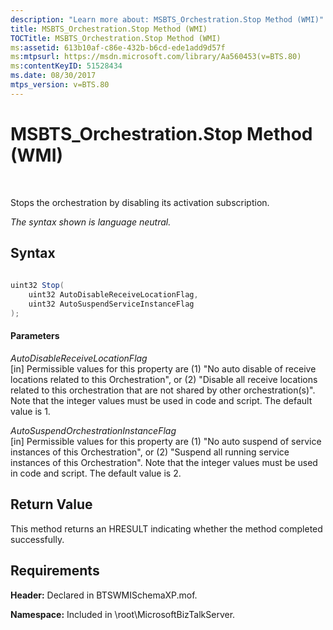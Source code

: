 ```yaml
---
description: "Learn more about: MSBTS_Orchestration.Stop Method (WMI)"
title: MSBTS_Orchestration.Stop Method (WMI)
TOCTitle: MSBTS_Orchestration.Stop Method (WMI)
ms:assetid: 613b10af-c86e-432b-b6cd-ede1add9d57f
ms:mtpsurl: https://msdn.microsoft.com/library/Aa560453(v=BTS.80)
ms:contentKeyID: 51528434
ms.date: 08/30/2017
mtps_version: v=BTS.80
---
```


# MSBTS\_Orchestration.Stop Method (WMI)

 

Stops the orchestration by disabling its activation subscription.

*The syntax shown is language neutral.*

## Syntax

```C#
  
uint32 Stop(  
    uint32 AutoDisableReceiveLocationFlag,   
    uint32 AutoSuspendServiceInstanceFlag  
);  
```

#### Parameters

*AutoDisableReceiveLocationFlag*  
\[in\] Permissible values for this property are (1) "No auto disable of receive locations related to this Orchestration", or (2) "Disable all receive locations related to this orchestration that are not shared by other orchestration(s)". Note that the integer values must be used in code and script. The default value is 1.

*AutoSuspendOrchestrationInstanceFlag*  
\[in\] Permissible values for this property are (1) "No auto suspend of service instances of this Orchestration", or (2) "Suspend all running service instances of this Orchestration". Note that the integer values must be used in code and script. The default value is 2.

## Return Value

This method returns an HRESULT indicating whether the method completed successfully.

## Requirements

**Header:** Declared in BTSWMISchemaXP.mof.

**Namespace:** Included in \\root\\MicrosoftBizTalkServer.

